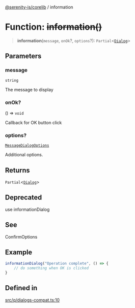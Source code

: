 [@serenity-is/corelib](../README.md) / information

# Function: ~~information()~~

> **information**(`message`, `onOk`?, `options`?): `Partial`\<[`Dialog`](../classes/Dialog.md)\>

## Parameters

### message

`string`

The message to display

### onOk?

() => `void`

Callback for OK button click

### options?

[`MessageDialogOptions`](../interfaces/MessageDialogOptions.md)

Additional options.

## Returns

`Partial`\<[`Dialog`](../classes/Dialog.md)\>

## Deprecated

use informationDialog

## See

ConfirmOptions

## Example

```ts
informationDialog("Operation complete", () => { 
    // do something when OK is clicked
}
```

## Defined in

[src/q/dialogs-compat.ts:10](https://github.com/serenity-is/serenity/blob/master/packages/corelib/src/q/dialogs-compat.ts#L10)
